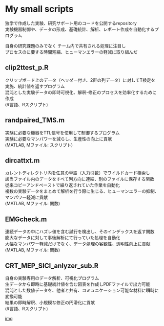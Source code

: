 # My small scripts

独学で作成した実験、研究サポート用のコードを公開するrepository  
実験機器制御や、データの形成、基礎統計、解析、レポート作成を自動化するプログラム
    
自身の研究課題のみでなく  チーム内で共有される処理に注目し  
プロセスのに要する時間短縮、ヒューマンエラーの軽減に取り組んだ

## clip2ttest_p.R

クリップボード上のデータ（ヘッダー付き、2群の列データ）に対してT検定を実施、統計値を返すプログラム  
混沌とした実験データの即時可視化、解釈-修正のプロセスを効率化するために作成  
(R言語、Rスクリプト)

## randpaired_TMS.m
実験に必要な機器をTTL信号を使用して制御するプログラム  
実験に必要なマンパワーを減らし、生産性の向上に貢献  
(MATLAB, Mファイル: スクリプト)

## dircattxt.m
カレントディレクトリ内を任意の単語（入力引数）でワイルドカード検索し  
該当ファイル内のデータをすべて列方向に連結、別のファイルに保存する関数  
従来コピーアンドペーストで繰り返されていた作業を自動化  
複数の実験データをまとめて解析を行う際に生じる、ヒューマンエラーの抑制、マンパワー軽減に貢献  
(MATLAB, Mファイル: 関数)

## EMGcheck.m
連続データの中にハズレ値を含む試行を検出し、そのインデックスを返す関数  
膨大なデータに対して事後解析にて行っていた処理を自動化  
大幅なマンパワー軽減だけでなく、データ処理の客観性、透明性向上に貢献  
(MATLAB, Mファイル: 関数)

## CRT_MEP_SICI_anlyzer_sub.R
自身の実験専用のデータ解析、可視化プログラム  
生データから即時に基礎統計値を含む図表を作成しPDFファイルで出力可能  
混沌とした数値データを、他者と共有、コミュニケーション可能な材料に瞬時に変換可能  
結果の即時解釈、小規模な修正の円滑化に貢献  
(R言語、Rスクリプト)

[img](https://github.com/naokit1030/My-small-scripts/blob/img/sample_img.png)
